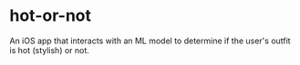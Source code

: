 # hot-or-not

An iOS app that interacts with an ML model to determine if the user's outfit is hot (stylish) or not.
